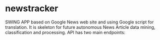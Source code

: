 # newstracker
SWING APP based on Google News web site and using Google script for translation.
It is skeleton for future autonomous News Article data mining, classification and processing.
API has two main endpoints:


